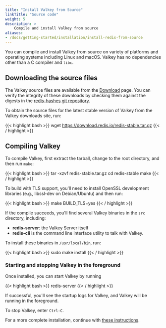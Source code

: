 ```yaml
---
title: "Install Valkey from Source"
linkTitle: "Source code"
weight: 5
description: >
    Compile and install Valkey from source
aliases:
- /docs/getting-started/installation/install-redis-from-source
---
```


You can compile and install Valkey from source on variety of platforms and operating systems including Linux and macOS. Valkey has no dependencies other than a C  compiler and `libc`.

## Downloading the source files

The Valkey source files are available from the [Download](/download) page. You can verify the integrity of these downloads by checking them against the digests in the [redis-hashes git repository](https://github.com/redis/redis-hashes).

To obtain the source files for the latest stable version of Valkey from the Valkey downloads site, run:

{{< highlight bash >}}
wget https://download.redis.io/redis-stable.tar.gz
{{< / highlight >}}

## Compiling Valkey

To compile Valkey, first extract the tarball, change to the root directory, and then run `make`:

{{< highlight bash >}}
tar -xzvf redis-stable.tar.gz
cd redis-stable
make
{{< / highlight >}}

To build with TLS support, you'll need to install OpenSSL development libraries (e.g., libssl-dev on Debian/Ubuntu) and then run:

{{< highlight bash >}}
make BUILD_TLS=yes
{{< / highlight >}}

If the compile succeeds, you'll find several Valkey binaries in the `src` directory, including:

* **redis-server**: the Valkey Server itself
* **redis-cli** is the command line interface utility to talk with Valkey.

To install these binaries in `/usr/local/bin`, run:

{{< highlight bash  >}}
sudo make install
{{< / highlight >}}

### Starting and stopping Valkey in the foreground

Once installed, you can start Valkey by running

{{< highlight bash  >}}
redis-server
{{< / highlight >}}

If successful, you'll see the startup logs for Valkey, and Valkey will be running in the foreground.

To stop Valkey, enter `Ctrl-C`.

For a more complete installation, continue with [these instructions](/docs/install/#install-redis-more-properly).
